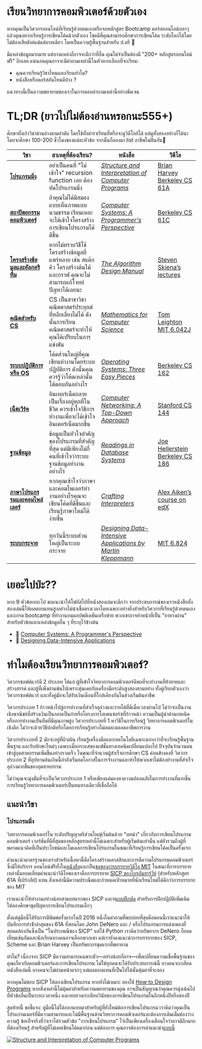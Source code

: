 # เรียนวิทยาการคอมพิวเตอร์ด้วยตัวเอง

หากคุณเป็นวิศวกรออนไลน์ที่เรียนรู้ด้วยตนเองหรือจบหลักสูตร Bootcamp คอร์สออนไลน์บลาๆ แล้วคุณอยากเรียนรู้การเขียนโค้ดด้วยตัวเอง โชคดีที่คุณสามารถศึกษาการเขียนโค้ด ระดับโลกได้โดยไม่ต้องเสียตังค์แม้แต่บาทเดียว โดยเป็นความรู้พื้นฐานสำหรับ ป.ตรี 💸

มีแหล่งข้อมูลมากมาย แต่บางแหล่งก็อาจจะดีกว่าที่อื่น คุณไม่จำเป็นต้องมี "200+ หลักสูตรออนไลน์ฟรี" อีกเลย แน่นอนคุณอาจจะมีคำถามเหล่านี้ในหัวหากเลือกที่จะเรียน:

*  คุณควรเรียนรู้วิชาไหนและเรียนทําไม?
*  หนังสือหรือคอร์สอันไหนดีบ้าง ?

แนวทางนี้เป็นความพยายามของเราในการตอบคําถามเหล่านี้อย่างชัดเจน

# TL;DR (ยาวไปไม่ต้องอ่านหรอกนะ555+)

ศึกษาทั้งเก้าวิชาด้านล่างตามลําดับ โดยใช้ทั้งตําราเรียนที่หรือจะดูวิดีโอก้ได้ แต่ดูทั้งสองอย่างก็ได้นะ โดยจะศึกษา 100-200 ชั่วโมงของแต่ละหัวข้อ จากนั้นก็ลองมา list อาชีพในฝันกัน🚀


| วิชา                                          | สาเหตุที่ต้องเรียน?                                                                                                                                | หนังสือ                                               | วีดีโอ                       |
|---------------------------------------------------|-------------------------------------------------------------------------------------------------------------------------------------------|---------------------------------------------------------|-----------------------------------|
| **[โปรแกรมมิ่ง](#โปรแกรมมิ่ง)**                   | อย่าเป็นคนที่ "ไม่เข้าใจ" recursion function เลย ต้อง หัดโปรแกรมมิ่ง                                                                  | [_Structure and Interpretation of Computer Programs_](https://mitpress.mit.edu/sites/default/files/sicp/full-text/book/book.html)     | [Brian Harvey Berkeley CS 61A](https://inst.eecs.berkeley.edu/~cs61a/sp08/)|
| **[สถาปัตยกรรมคอมพิวเตอร์](#สถาปัตยกรรมคอมพิวเตอร์)**  | ถ้าคุณไม่ได้มีสมองแบบเห็นภาพแบบนามธรรม เรียนเหอะจะได้เข้าใจโครงสร้างการเขียนโปรแกรมได้ดีขึ้น           | [_Computer Systems: A Programmer's Perspective_](https://github.com/smellslikekeenspirit/an-askreddit-list-of-compsci-books/blob/master/Randal%20E.%20Bryant%2C%20David%20R.%20O%E2%80%99Hallaron%20-%20Computer%20Systems.%20A%20Programmer%E2%80%99s%20Perspective%20%5B3rd%20ed.%5D%20(2016%2C%20Pearson).pdf)|[Berkeley CS 61C](https://cs61c.org/)|
| **[โครงสร้างข้อมูลและอัลกอริทึม](#โครงสร้างข้อมูลและอัลกอริทึม)** | หากไม่ทราบวิธีใช้โครงสร้างข้อมูลที่แพร่หลาย เช่น สแต๊ก คิว โครงสร้างต้นไม้ และกราฟ คุณจะไม่สามารถแก้โจทย์ปัญหาได้เลยนะ | [_The Algorithm Design Manual_](https://www.amazon.com/Algorithm-Design-Manual-Steven-Skiena/dp/1849967202)                           | [Steven Skiena’s lectures](https://www3.cs.stonybrook.edu/~skiena/373/videos/)|
| **[คณิตสำหรับ CS](#คณิตสำหรับCS)**                   | CS เป็นสาขาวิชาคณิตศาสตร์ประยุกต์ที่หลีกเลี่ยงไม่ได้ ดังนั้นการเรียนคณิตศาสตร์จะทำให้คุณได้เปรียบในการแข่งขัน| [_Mathematics for Computer Science_](https://courses.csail.mit.edu/6.042/spring18/mcs.pdf)                      | [Tom Leighton MIT 6.042J](https://ocw.mit.edu/courses/electrical-engineering-and-computer-science/6-042j-mathematics-for-computer-science-fall-2010/)         |
| **[ระบบปฏิบัติการ หรือ OS](#ระบบปฏิบัติการ-หรือ-OS)**   | โค้ดส่วนใหญ่ที่คุณเขียนทำงานโดยระบบปฏิบัติการ ดังนั้นคุณควรรู้ว่าโค้ดเหล่านั้นโต้ตอบกันอย่างไร | [_Operating Systems: Three Easy Pieces_](https://pages.cs.wisc.edu/~remzi/OSTEP/)                  | [Berkeley CS 162](https://cs162.org/)                   |
| **[เน็ตเวิร์ค](#เน็ตเวิร์ค)**           | อินเทอร์เน็ตกลายเป็นเรื่องอยู่ทุกที่ในชีวิต ควรเข้าใจวิธีการทํางานเพื่อจะได้เข้าใจอินเตอร์เน็ตมากขึ้น| [_Computer Networking: A Top-Down Approach_](https://eclass.teicrete.gr/modules/document/file.php/TP326/%CE%98%CE%B5%CF%89%CF%81%CE%AF%CE%B1%20(Lectures)/Computer_Networking_A_Top-Down_Approach.pdf)              | [Stanford CS 144](https://cs144.github.io/)                   |
| **[ฐานข้อมูล](#ฐานข้อมูล)**                 | ข้อมูลเป็นหัวใจสําคัญของโปรแกรมที่สําคัญที่สุด แต่มีเพียงไม่กี่คนที่เข้าใจว่าระบบฐานข้อมูลทํางานอย่างไร | [_Readings in Database Systems_](http://www.redbook.io/)                         | [Joe Hellerstein Berkeley CS 186](http://www.infocobuild.com/education/audio-video-courses/computer-science/cs186-spring2015-berkeley.html) |
| **[ภาษาโปรแกรรมและคอมไพล์เลอร์](#ภาษาโปรแกรรมและคอมไพล์เลอร์)**       | หากคุณเข้าใจว่าภาษาและคอมไพเลอร์ทํางานอย่างไรคุณจะเขียนโค้ดที่ดีขึ้นและเรียนรู้ภาษาใหม่ได้ง่ายขึ้น | [_Crafting Interpreters_](https://craftinginterpreters.com/)           | [Alex Aiken’s course on edX](https://www.edx.org/bio/alex-aiken)   |
| **[ระบบกระจาย](#ระบบกระจาย)** | ทุกวันนี้ระบบส่วนใหญ่เป็นระบบกระจาย| [_Designing Data-Intensive Applications by Martin Kleppmann_](https://www.amazon.com/Designing-Data-Intensive-Applications-Reliable-Maintainable/dp/1449373321) | [MIT 6.824](https://pdos.csail.mit.edu/6.824/)                         |


# เยอะไปป่ะ??
หาก 9 หัวข้อเยอะไป ขอแนะนําให้โฟกัสไปที่หนังสองเล่มจะดีกว่า  จากประสบการณ์ของเราหนังสือทั้งสองเล่มนี้ให้ผลตอบแทนสูงอย่างไม่น่าเชื่อตรงเวลาโดยเฉพาะอย่างยิ่งสําหรับวิศวกรที่เรียนรู้ด้วยตนเองและเกรด bootcamp ที่ทํางานบนแอปพลิเคชันเครือข่าย พวกเขาอาจทําหน้าที่เป็น "ยาทางผ่าน" สําหรับหัวข้อและแหล่งข้อมูลอื่น ๆ ที่ระบุไว้ข้างต้น
* 📖 [Computer Systems: A Programmer's Perspective](http://csapp.cs.cmu.edu/3e/home.html)
* 📖 [Designing Data-Intensive Applications](https://www.amazon.com/dp/B06XPJML5D/ref=dp-kindle-redirect?_encoding=UTF8&btkr=1)

# ทําไมต้องเรียนวิทยาการคอมพิวเตอร์?
วิศวกรซอฟต์แวร์มี 2 ประเภท ได้แก่ ผู้ที่เข้าใจวิทยาการคอมพิวเตอร์ดีพอที่จะทำงานที่ท้าทายและสร้างสรรค์ และผู้ที่เพิ่งผ่านพ้นไปเพราะคุ้นเคยกับเครื่องมือระดับสูงสองสามอย่าง ทั้งคู่เรียกตัวเองว่าวิศวกรซอฟต์แวร์ และทั้งคู่มักจะได้รับเงินเดือนที่ใกล้เคียงกันในช่วงเริ่มต้นอาชีพ


วิศวกรประเภท 1 ก้าวหน้าไปสู่การทำงานที่สำเร็จลุล่วงและรายได้ที่ดีเมื่อเวลาผ่านไป ไม่ว่าจะเป็นงานเชิงพาณิชย์ที่สร้างเงินเป็นกอบเป็นกำหรือโครงการโอเพนซอร์ซที่ก้าวหน้า ความเป็นผู้นำด้านเทคนิค หรือการทำงานเป็นทีมที่มีคุณภาพสูง วิศวกรประเภทที่ 1 หาวิธีในการเรียนรู้
วิทยาการคอมพิวเตอร์ในเชิงลึก ไม่ว่าจะด้วยวิธีปกติหรือโดยการเรียนรู้อย่างไม่ลดละตลอดอาชีพการงาน

วิศวกรประเภทที่ 2 มักจะอยู่ที่ผิวเผิน เรียนรู้เครื่องมือและเทคโนโลยีเฉพาะมากกว่าที่จะเรียนรู้พื้นฐานพื้นฐาน และรับทักษะใหม่ๆ เฉพาะเมื่อกระแสของแฟชั่นทางเทคนิคเปลี่ยนแปลงไป 
ปัจจุบันจำนวนคนเข้าสู่อุตสาหกรรมเพิ่มขึ้นอย่างรวดเร็ว ในขณะที่จำนวนผู้สำเร็จการศึกษา CS ค่อนข้างคงที่ วิศวกรประเภท 2 ที่อุปทานล้นเกินนี้กำลังเริ่มลดโอกาสในการจ้างงานและทำให้พวกเขาไม่ต้องทำงานที่สำเร็จลุล่วงมากขึ้นของอุตสาหกรรม 


ไม่ว่าคุณจะมุ่งมั่นที่จะเป็นวิศวกรประเภท 1 หรือเพียงแค่มองหาความปลอดภัยในการทำงานที่มากขึ้น การเรียนรู้วิทยาการคอมพิวเตอร์เป็นหนทางเดียวที่เชื่อถือได้

## แนะนำวิชา

### โปรแกรมมิ่ง
วิทยาการคอมพิวเตอร์ใน ระดับปริญญาตรีส่วนใหญ่เริ่มต้นด้วย "บทนำ" เกี่ยวกับการเขียนโปรแกรมคอมพิวเตอร์ 
เวอร์ชันที่ดีที่สุดของหลักสูตรเหล่านี้ไม่เฉพาะสำหรับผู้เริ่มต้นเท่านั้น 
แต่ยังรวมถึงผู้ที่พลาดแนวคิดที่เป็นประโยชน์และโมเดลการเขียนโปรแกรมในขณะที่เรียนรู้การเขียนโค้ดเป็นครั้งแรก


คําแนะนํามาตรฐานของเราสําหรับเนื้อหานี้คือโครงสร้างคลาสสิกและการตีความโปรแกรมคอมพิวเตอร์ซึ่งมีให้บริการ
ออนไลน์ฟรีทั้งใน[หนังสือ](https://mitpress.mit.edu/sites/default/files/sicp/full-text/book/book.html)และเป็น[ชุดของการบรรยายวิดีโอ MIT](http://ocw.mit.edu/courses/electrical-engineering-and-computer-science/6-001-structure-and-interpretation-of-computer-programs-spring-2005/video-lectures/)
ในขณะที่การบรรยายเหล่านั้นยอดเยี่ยมคําแนะนําวิดีโอของเราคือการบรรยาย 
[SICP ของไบรอันฮาร์วีย์](https://archive.org/details/ucberkeley-webcast-PL3E89002AA9B9879E?sort=titleSorter) (สําหรับหลักสูตร 61A ที่เบิร์กลีย์) แทน 
สิ่งเหล่านี้มีความประณีตและกําหนดเป้าหมายที่นักเรียนใหม่ได้ดีกว่าการบรรยายของ MIT


เราแนะนำให้ทำงานอย่างน้อยสามบทแรกของ SICP และท[แบบฝึกหัด](http://exercism.io/) สำหรับการฝึกปฏิบัติเพิ่มเติม ให้ลองศึกษาชุดปัญหาการเขียนโปรแกรมเล็กๆ 


ตั้งแต่คู่มือนี้ได้รับการตีพิมพ์ครั้งแรกในปี 2016 หนึ่งในคําถามที่พบบ่อยที่สุดคือตอนนี้เราแนะนําให้บันทึกการทําซ้ําล่าสุดของ 61A ที่สอนโดย John DeNero และ / หรือโปรแกรมการแต่งเพลงที่สอดคล้องกันซึ่งเป็น "ในประเพณีของ SICP" แต่ใช้ Python เราคิดว่าทรัพยากร DeNero ก็ยอดเยี่ยมเช่นกันและนักเรียนบางคนอาจเลือกพวกเขา แต่เรายังคงแนะนําการบรรยายของ SICP, Scheme และ Brian Harvey เป็นทรัพยากรชุดแรกที่พยายาม


ทำไม? เนื่องจาก SICP มีความสามารถเฉพาะตัว—อย่างน้อยก็อาจ—เพื่อเปลี่ยนความเชื่อพื้นฐานของคุณเกี่ยวกับคอมพิวเตอร์และการเขียนโปรแกรม ไม่ใช่ทุกคนจะได้รับประสบการณ์นี้ บางคนจะเกลียดหนังสือเล่มนี้ บางคนจะไม่ผ่านหน้าแรกๆ แต่ผลตอบแทนที่เป็นไปได้นั้นคุ้มค่าที่จะลอง


หากคุณไม่ชอบ SICP ให้ลองเขียนโปรแกรม หากยังไม่เหมาะ ลองใช้ [How to Design Programs](http://www.htdp.org/) หากสิ่งเหล่านี้ไม่คุ้มค่าสำหรับความพยายามของคุณ อาจเป็นสัญญาณว่าคุณควรมุ่งเน้นไปที่หัวข้ออื่นเป็นระยะเวลาหนึ่ง และทบทวนระเบียบวินัยของการเขียนโปรแกรมในอีกหนึ่งปีหรือสองปี

สุดท้ายนี้ ขอชี้แจง: คู่มือนี้ไม่ได้ออกแบบมาสำหรับผู้ที่ยังใหม่ต่อการเขียนโปรแกรม เราคิดว่าคุณเป็นโปรแกรมเมอร์ที่มีความสามารถและไม่มีพื้นฐานด้านวิทยาการคอมพิวเตอร์และต้องการเติมเต็มช่องว่างความรู้ ข้อเท็จจริงที่ว่าเราได้รวมหัวข้อ "การเขียนโปรแกรม" ไว้เป็นเพียงเครื่องเตือนใจว่าอาจมีอีกมากที่ต้องเรียนรู้ สำหรับผู้ที่ไม่เคยเขียนโค้ดมาก่อน แต่ต้องการ คุณอาจต้องการคำแนะนำ[แบบนี้](https://www.reddit.com/r/learnprogramming/wiki/faq#wiki_getting_started)


[![Structure and Interpretation of Computer Programs](https://teachyourselfcs.com/sicp.jpg)](https://mitpress.mit.edu/sites/default/files/sicp/full-text/book/book.html) 

